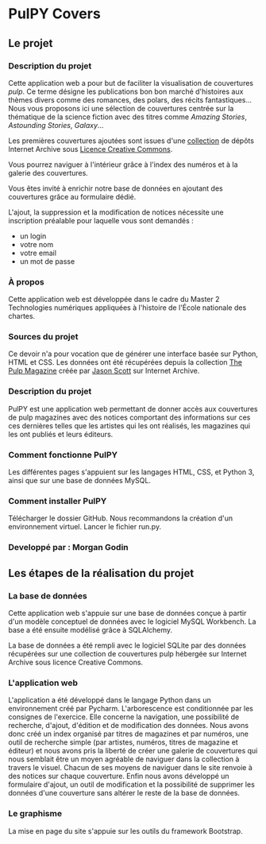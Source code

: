 # PulPY Covers 

## Le projet

### Description du projet

Cette application web a pour but de faciliter la visualisation de couvertures *pulp*. Ce terme désigne les publications bon bon marché d'histoires aux thèmes divers comme des romances, des polars, des récits fantastiques... Nous vous proposons ici une sélection de couvertures centrée sur la thématique de la science fiction avec des titres comme *Amazing Stories*, *Astounding Stories*, *Galaxy*...

Les premières couvertures ajoutées sont issues d'une [collection](https://archive.org/details/pulpmagazinearchive) de dépôts Internet Archive sous [Licence Creative Commons](https://creativecommons.org/licenses/?lang=fr-FR).

Vous pourrez naviguer à l'intérieur grâce à l'index des numéros et à la galerie des couvertures.

Vous êtes invité à enrichir notre base de données en ajoutant des couvertures grâce au formulaire dédié.

L'ajout, la suppression et la modification de notices nécessite une inscription préalable pour laquelle vous sont demandés :

* un login
* votre nom
* votre email
* un mot de passe

### À propos

Cette application web est développée dans le cadre du Master 2 Technologies numériques appliquées à l'histoire de l'École nationale des chartes.

### Sources du projet

Ce devoir n'a pour vocation que de générer une interface basée sur Python, HTML et CSS. Les données ont été récupérées depuis la collection [The Pulp Magazine](https://archive.org/details/pulpmagazinearchive) créée par [Jason Scott](https://archive.org/details/@jason_scott) sur Internet Archive.

### Description du projet

PulPY est une application web permettant de donner accès aux couvertures de pulp magazines avec des notices comportant des informations sur ces ces dernières telles que les artistes qui les ont réalisés, les magazines qui les ont publiés et leurs éditeurs.

### Comment fonctionne PulPY

Les différentes pages s'appuient sur les langages HTML, CSS, et Python 3, ainsi que sur une base de données MySQL.

### Comment installer PulPY

Télécharger le dossier GitHub. Nous recommandons la création d'un environnement virtuel. Lancer le fichier run.py.

### Developpé par : Morgan Godin

## Les étapes de la réalisation du projet 

### La base de données

Cette application web s'appuie sur une base de données conçue à partir d'un modèle conceptuel de données avec le logiciel MySQL Workbench. La base a été ensuite modélisé grâce à SQLAlchemy.

La base de données a été rempli avec le logiciel SQLite par des données récupérées sur une collection de couvertures pulp hébergée sur Internet Archive sous licence Creative Commons. 

### L'application web 

L'application a été développé dans le langage Python dans un environnement créé par Pycharm. L'arborescence est conditionnée par les consignes de l'exercice. Elle concerne la navigation, une possibilité de recherche, d'ajout, d'édition et de modification des données. Nous avons donc créé un index organisé par titres de magazines et par numéros, une outil de recherche simple (par artistes, numéros, titres de magazine et éditeur) et nous avons pris la liberté de créer une galerie de couvertures qui nous semblait être un moyen agréable de naviguer dans la collection à travers le visuel. Chacun de ses moyens de naviguer dans le site renvoie à des notices sur chaque couverture. Enfin nous avons développé un formulaire d'ajout, un outil de modification et la possibilité de supprimer les données d'une couverture sans altérer le reste de la base de données. 

### Le graphisme 

La mise en page du site s'appuie sur les outils du framework Bootstrap. 



